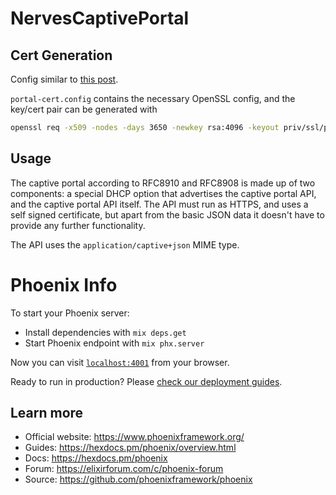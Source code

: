 # NervesCaptivePortal


## Cert Generation

Config similar to [this post](https://medium.com/@antelle/how-to-generate-a-self-signed-ssl-certificate-for-an-ip-address-f0dd8dddf754).

`portal-cert.config` contains the necessary OpenSSL config, and the key/cert pair can be generated with
```bash
openssl req -x509 -nodes -days 3650 -newkey rsa:4096 -keyout priv/ssl/portal-key.pem -out priv/ssl/portal-cert.pem -config portal-cert.config
```

## Usage

The captive portal according to RFC8910 and RFC8908 is made up of two components: a special DHCP option that advertises the captive portal API, and the captive portal API itself. The API must run as HTTPS, and uses a self signed certificate, but apart from the basic JSON data it doesn't have to provide any further functionality.

The API uses the `application/captive+json` MIME type.

# Phoenix Info

To start your Phoenix server:

  * Install dependencies with `mix deps.get`
  * Start Phoenix endpoint with `mix phx.server`

Now you can visit [`localhost:4001`](https://localhost:4001) from your browser.

Ready to run in production? Please [check our deployment guides](https://hexdocs.pm/phoenix/deployment.html).

## Learn more

  * Official website: https://www.phoenixframework.org/
  * Guides: https://hexdocs.pm/phoenix/overview.html
  * Docs: https://hexdocs.pm/phoenix
  * Forum: https://elixirforum.com/c/phoenix-forum
  * Source: https://github.com/phoenixframework/phoenix
